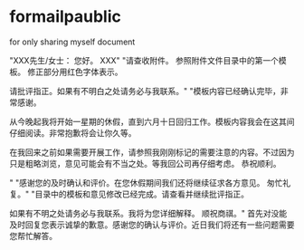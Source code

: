 formailpaublic
==============

for only sharing myself document

"XXX先生/女士：
您好。
XXX"
"请查收附件。
参照附件文件目录中的第一个模板。
修正部分用红色字体表示。

请批评指正。如果有不明白之处请务必与我联系。"
"模板内容已经确认完毕，非常感谢。

从今晚起我将开始一星期的休假，直到六月十日回归工作。模板内容我会在这其间仔细阅读。非常抱歉将会让你久等。

在我回来之前如果需要开展工作，请参照我刚刚标记的需要注意的内容。不过因为只是粗略浏览，意见可能会有不当之处。等我回公司再仔细考虑。
恭祝顺利。


"
"感谢您的及时确认和评价。在您休假期间我们还将继续征求各方意见。
匆忙礼复。"
"目录中的模板和意见修改已经完成。请查看并继续批评指正。

如果有不明之处请务必与我联系。我将为您详细解释。
顺祝商祺。"
首先对没能及时回复您表示诚挚的歉意。感谢您的确认与评价。近日我们将还有一些问题需要您帮忙解答。

